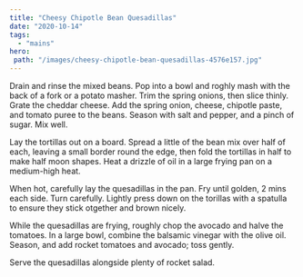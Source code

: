 ```yaml
---
title: "Cheesy Chipotle Bean Quesadillas"
date: "2020-10-14"
tags: 
  - "mains"
hero: 
 path: "/images/cheesy-chipotle-bean-quesadillas-4576e157.jpg"
---
```


Drain and rinse the mixed beans. Pop into a bowl and roghly mash with the back of a fork or a potato masher. Trim the spring onions, then slice thinly. Grate the cheddar cheese. Add the spring onion, cheese, chipotle paste, and tomato puree to the beans. Season with salt and pepper, and a pinch of sugar. Mix well.

Lay the tortillas out on a board. Spread a little of the bean mix over half of each, leaving a small border round the edge, then fold the tortillas in half to make half moon shapes. Heat a drizzle of oil in a large frying pan on a medium-high heat.

When hot, carefully lay the quesadillas in the pan. Fry until golden, 2 mins each side. Turn carefully. Lightly press down on the torillas with a spatulla to ensure they stick otgether and brown nicely.

While the quesadillas are frying, roughly chop the avocado and halve the tomatoes. In a large bowl, combine the balsamic vinegar with the olive oil. Season, and add rocket tomatoes and avocado; toss gently.

Serve the quesadillas alongside plenty of rocket salad.
